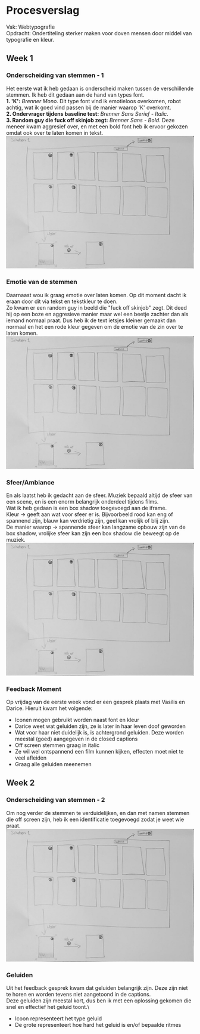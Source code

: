 # Procesverslag

Vak: Webtypografie\
Opdracht: Ondertiteling sterker maken voor doven mensen door middel van typografie en kleur.

## Week 1

### Onderscheiding van stemmen - 1
Het eerste wat ik heb gedaan is onderscheid maken tussen de verschillende stemmen. Ik heb dit gedaan aan de hand van types font.\
**1. 'K':** *Brenner Mono*. Dit type font vind ik emotieloos overkomen, robot achtig, wat ik goed vind passen bij de manier waarop 'K' overkomt.\
**2. Ondervrager tijdens baseline test:** *Brenner Sans Serief - Italic*.\
**3. Random guy die fuck off skinjob zegt:** *Brenner Sans - Bold*. Deze meneer kwam aggresief over, en met een bold font heb ik ervoor gekozen omdat ook over te laten komen in tekst.
![alt text](https://github.com/hulsts002/frontend-voor-designers-1920/blob/master/opdracht1/img/Readme/Schets.jpg "Schets")

### Emotie van de stemmen
Daarnaast wou ik graag emotie over laten komen. Op dit moment dacht ik eraan door dit via tekst en tekstkleur te doen.\
Zo kwam er een random guy in beeld die "fuck off skinjob" zegt. Dit deed hij op een boze en aggresieve manier maar wel een beetje zachter dan als iemand normaal praat. Dus heb ik de text ietsjes kleiner gemaakt dan normaal en het een rode kleur gegeven om de emotie van de zin over te laten komen.
![alt text](https://github.com/hulsts002/frontend-voor-designers-1920/blob/master/opdracht1/img/Readme/Schets.jpg "Schets")

### Sfeer/Ambiance
En als laatst heb ik gedacht aan de sfeer. Muziek bepaald altijd de sfeer van een scene, en is een enorm belangrijk onderdeel tijdens films.\
Wat ik heb gedaan is een box shadow toegevoegd aan de iframe.\
Kleur -> geeft aan wat voor sfeer er is. Bijvoorbeeld rood kan eng of spannend zijn, blauw kan verdrietig zijn, geel kan vrolijk of blij zijn.\
De manier waarop -> spannende sfeer kan langzame opbouw zijn van de box shadow, vrolijke sfeer kan zijn een box shadow die beweegt op de muziek.
![alt text](https://github.com/hulsts002/frontend-voor-designers-1920/blob/master/opdracht1/img/Readme/Schets.jpg "Schets")

### Feedback Moment
Op vrijdag van de eerste week vond er een gesprek plaats met Vasilis en Darice.
Hieruit kwam het volgende:
- Iconen mogen gebruikt worden naast font en kleur
- Darice weet wat geluiden zijn, ze is later in haar leven doof geworden
- Wat voor haar niet duidelijk is, is achtergrond geluiden. Deze worden meestal (goed) aangegeven in de closed captions
- Off screen stemmen graag in italic
- Ze wil wel ontspannend een film kunnen kijken, effecten moet niet te veel afleiden
- Graag alle geluiden meenemen


## Week 2
### Onderscheiding van stemmen - 2
Om nog verder de stemmen te verduidelijken, en dan met namen stemmen die off screen zijn, heb ik een identificatie toegevoegd zodat je weet wie praat.
![alt text](https://github.com/hulsts002/frontend-voor-designers-1920/blob/master/opdracht1/img/Readme/Schets.jpg "Schets")


### Geluiden
Uit het feedback gesprek kwam dat geluiden belangrijk zijn. Deze zijn niet te horen en worden tevens niet aangetoond in de captions.\
Deze geluiden zijn meestal kort, dus ben ik met een oplossing gekomen die snel en effectief het geluid toont.\
- Icoon representeert het type geluid
- De grote representeert hoe hard het geluid is en/of bepaalde ritmes












